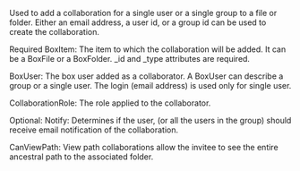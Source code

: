 Used to add a collaboration for a single user or a single group to a file or folder. Either an email address, a user id, or a group id can be used to create the collaboration.

Required
BoxItem: The item to which the collaboration will be added. It can be a BoxFile or a BoxFolder.
_id and _type attributes are required.

BoxUser: The box user added as a collaborator. 
A BoxUser can describe a group or a single user. The login (email address) is used only for single user.

CollaborationRole: The role applied to the collaborator.

Optional:
Notify: Determines if the user, (or all the users in the group) should receive email notification of the collaboration.

CanViewPath: View path collaborations allow the invitee to see the entire ancestral path to the associated folder. 